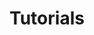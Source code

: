 ---
title: Tutorials
description: 
weight: 2100
menu:
  docs:
    parent: NGINX Ingress Controller
---